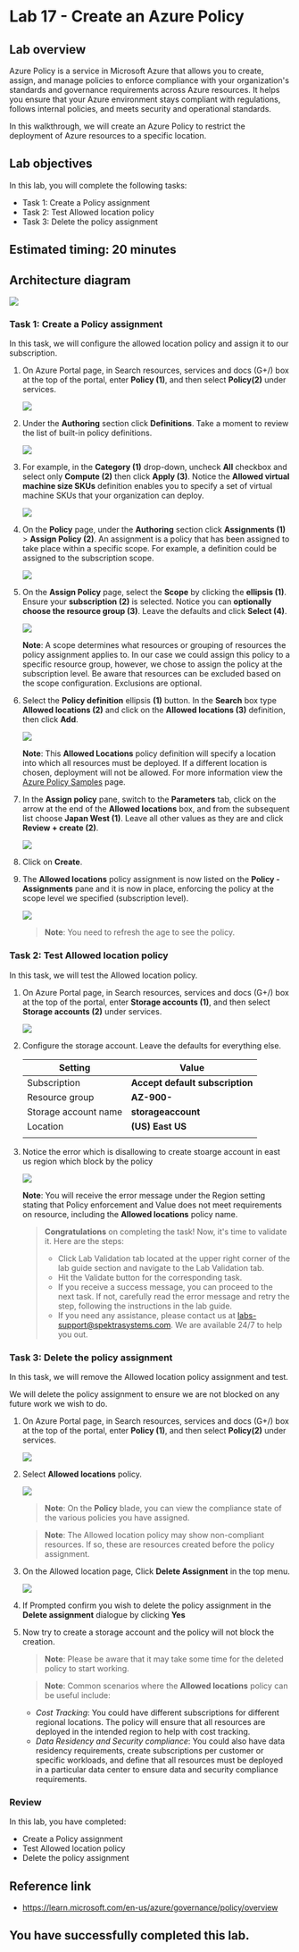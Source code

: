 # Lab 17 - Create an Azure Policy

## Lab overview

Azure Policy is a service in Microsoft Azure that allows you to create, assign, and manage policies to enforce compliance with your organization's standards and governance requirements across Azure resources. It helps you ensure that your Azure environment stays compliant with regulations, follows internal policies, and meets security and operational standards.

In this walkthrough, we will create an Azure Policy to restrict the deployment of Azure resources to a specific location.

## Lab objectives

In this lab, you will complete the following tasks:

+ Task 1: Create a Policy assignment
+ Task 2: Test Allowed location policy
+ Task 3: Delete the policy assignment

## Estimated timing: 20 minutes

## Architecture diagram

![](../images/az900lab17.png)

### Task 1: Create a Policy assignment

In this task, we will configure the allowed location policy and assign it to our subscription. 

1. On Azure Portal page, in Search resources, services and docs (G+/) box at the top of the portal, enter **Policy (1)**, and then select **Policy(2)** under services.

   ![](../images/lab17-image1.png)
  
1. Under the **Authoring** section click **Definitions**.  Take a moment to review the list of built-in policy definitions.

    ![](../images/lab17-image2.png)

1.  For example, in the **Category (1)** drop-down, uncheck **All** checkbox and select only **Compute (2)** then click **Apply (3)**. Notice the **Allowed virtual machine size SKUs** definition enables you to specify a set of virtual machine SKUs that your organization can deploy.

    ![](../images/lab17-image3.png)

1. On the **Policy** page, under the **Authoring** section click **Assignments (1)** > **Assign Policy (2)**. An assignment is a policy that has been assigned to take place within a specific scope. For example, a definition could be assigned to the subscription scope.

    ![](../images/lab17-image4.png)


1. On the **Assign Policy** page, select the **Scope** by clicking the **ellipsis (1)**. Ensure your **subscription (2)** is selected. Notice you can **optionally choose the resource group (3)**. Leave the defaults and click **Select (4)**. 

    ![](../images/lab17-image5.png)

    **Note**: A scope determines what resources or grouping of resources the policy assignment applies to. In our case we could assign this policy to a specific resource group, however, we chose to assign the policy at the subscription level. Be aware that resources can be excluded based on the scope configuration. Exclusions are optional.

1. Select the **Policy definition** ellipsis **(1)** button. In the **Search** box type **Allowed locations (2)** and click on the **Allowed locations (3)** definition, then click **Add**.

    ![](../images/lab17-image(6).png)
  
    **Note**: This **Allowed Locations** policy definition will specify a location into which all resources must be deployed. If a different location is chosen, deployment will not be allowed. For more information view the [Azure Policy Samples](https://docs.microsoft.com/en-us/azure/governance/policy/samples/index) page.


1.  In the **Assign policy** pane, switch to the **Parameters** tab, click on the arrow at the end of the **Allowed locations** box, and from the subsequent list choose **Japan West (1)**. Leave all other values as they are and click **Review + create (2)**.

      ![](../images/lab17-image12.png)
    
1.  Click on  **Create**.

1. The **Allowed locations** policy assignment is now listed on the **Policy - Assignments** pane and it is now in place, enforcing the policy at the scope level we specified (subscription level).

   ![](../images/lab17-image9.png)

   >**Note**: You need to refresh the age to see the policy.
   
### Task 2: Test Allowed location policy

In this task, we will test the Allowed location policy. 

1. On Azure Portal page, in Search resources, services and docs (G+/) box at the top of the portal, enter **Storage accounts (1)**, and then select **Storage accounts (2)** under services.

   ![](../images/lab15-image6.png)
   
1. Configure the storage account. Leave the defaults for everything else. 

    | Setting | Value | 
    | --- | --- |
    | Subscription | **Accept default subscription** |
    | Resource group | **AZ-900-<inject key="DeploymentID" enableCopy="false"/>**  |
    | Storage account name | **storageaccount<inject key="DeploymentID" enableCopy="false"/>** |
    | Location | **(US) East US** |
    | | |

1. Notice the error which is disallowing to create stoarge account in east us region which block by the policy

     ![](../images/lab04-image20.png)
    
   **Note**: You will receive the error message under the Region setting stating that Policy enforcement and Value does not meet requirements on resource, including the **Allowed locations** policy name.
      
   > **Congratulations** on completing the task! Now, it's time to validate it. Here are the steps:
   > - Click Lab Validation tab located at the upper right corner of the lab guide section and navigate to the Lab Validation tab.
   > - Hit the Validate button for the corresponding task.
   > - If you receive a success message, you can proceed to the next task. If not, carefully read the error message and retry the step, following the instructions in the lab guide.
   > - If you need any assistance, please contact us at labs-support@spektrasystems.com. We are available 24/7 to help you out.
<validation step="710e5a5f-229a-4391-b232-ebf723930b9a"/>

### Task 3: Delete the policy assignment

In this task, we will remove the Allowed location policy assignment and test. 

We will delete the policy assignment to ensure we are not blocked on any future work we wish to do.

1. On Azure Portal page, in Search resources, services and docs (G+/) box at the top of the portal, enter **Policy (1)**, and then select **Policy(2)** under services.

    ![](../images/lab17-image1.png)

1.  Select **Allowed locations** policy.

     ![](../images/lab17-image9.png)
    
     >**Note**: On the **Policy** blade, you can view the compliance state of the various policies you have assigned.

     >**Note**: The Allowed location policy may show non-compliant resources. If so, these are resources created before the policy assignment.

1. On the Allowed location page,  Click **Delete Assignment** in the top menu.

    ![](../images/lab04-image21.png)
  
1. If Prompted confirm you wish to delete the policy assignment in the **Delete assignment** dialogue by clicking **Yes**

1. Now try to create a storage account and the policy will not block the creation.

   >**Note**: Please be aware that it may take some time for the deleted policy to start working.
    
    >**Note**: Common scenarios where the **Allowed locations** policy can be useful include: 
    - *Cost Tracking*: You could have different subscriptions for different regional locations. The policy will ensure that all resources are deployed in the intended region to help with cost tracking. 
    - *Data Residency and Security compliance*: You could also have data residency requirements, create subscriptions per customer or specific workloads, and define that all resources must be deployed in a particular data center to ensure data and security compliance requirements.

### Review
In this lab, you have completed:
- Create a Policy assignment
- Test Allowed location policy
- Delete the policy assignment

## Reference link

- https://learn.microsoft.com/en-us/azure/governance/policy/overview
  
## You have successfully completed this lab.
